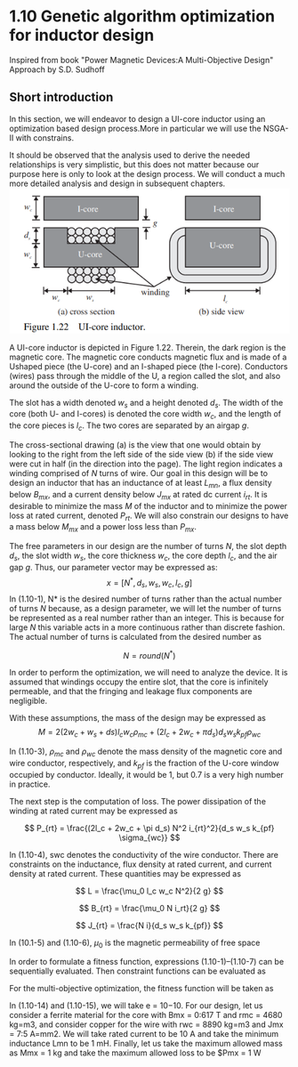 # 1.10 Genetic algorithm optimization for inductor design

Inspired from book "Power Magnetic Devices:A Multi-Objective Design" Approach by S.D. Sudhoff

## Short introduction

In this section, we will endeavor to design a UI-core inductor using an optimization based design process.More in particular we will use the NSGA-II with constrains.

It should be observed that the analysis used to derive the needed relationships is very simplistic, but this does not matter because our purpose here is only to look at the design process. We will conduct a much more detailed analysis and design in subsequent chapters. 
!["UIcore_inductor.png"](./img/UIcore_inductor.png)

A UI-core inductor is depicted in Figure 1.22. Therein, the dark region is the magnetic core. The magnetic core conducts magnetic flux and is made of a Ushaped piece (the U-core) and an I-shaped piece (the I-core). Conductors (wires) pass through the middle of the U, a region called the slot, and also around the outside of the U-core to form a winding.

The slot has a width denoted $w_s$ and a height denoted $d_s$. The width of the core (both U- and I-cores) is denoted the core width $w_c$, and the length of the core pieces is $l_c$. The two cores are separated by an airgap $g$.

The cross-sectional drawing (a) is the view that one would obtain by looking to the right from the left side of the side view (b) if the side view were cut in half (in the direction into the page). The light region indicates a winding comprised of $N$ turns of wire. Our goal in this design will be to design an inductor that has an inductance of at least $L_{mn}$, a flux density below $B_{mx}$, and a current density below $J_{mx}$ at rated dc current $i_{rt}$. It is desirable to minimize the mass $M$ of the inductor and to minimize the power loss at rated current, denoted $P_{rt}$. We will also constrain our designs to have a mass below $M_{mx}$ and a power loss less than $P_{mx}$.

The free parameters in our design are the number of turns $N$, the slot depth $d_s$, the slot width $w_s$, the core thickness $w_c$, the core depth $l_c$, and the air gap $g$. Thus, our parameter vector may be expressed as:
$$
x = [N^*, d_s, w_s,w_c,l_c,g] 
$$
In (1.10-1), N* is the desired number of turns rather than the actual number of turns $N$ because, as a design parameter, we will let the number of turns be represented as a real number rather than an integer. This is because for large $N$ this variable acts in a more continuous rather than discrete fashion. The actual number of turns is calculated from the desired number as

$$
N=round(N^*)
$$

In order to perform the optimization, we will need to analyze the device. It is
assumed that windings occupy the entire slot, that the core is infinitely permeable, and
that the fringing and leakage flux components are negligible.

With these assumptions, the mass of the design may be expressed as
$$
M = 2(2w_c + w_s + ds)l_c w_c \rho_{mc} + (2l_c + 2w_c + \pi d_s)d_s w_s k_{pf} \rho_{wc}
$$

In (1.10-3), $\rho_{mc}$ and $\rho_{wc}$ denote the mass density of the magnetic core and wire conductor, respectively, and $k_{pf}$ is the fraction of the U-core window occupied by conductor. Ideally, it would be 1, but 0.7 is a very high number in practice. 

The next step is the computation of loss. The power dissipation of the winding at rated current may be expressed as

$$
P_{rt} = \frac{(2l_c + 2w_c + \pi d_s) N^2 i_{rt}^2}{d_s w_s k_{pf} \sigma_{wc}}
$$

In (1.10-4), swc denotes the conductivity of the wire conductor. There are constraints on the inductance, flux density at rated current, and current density at rated current. These quantities may be expressed as

$$
L = \frac{\mu_0 l_c w_c N^2}{2 g}
$$

$$
B_{rt} = \frac{\mu_0 N i_rt}{2 g}
$$

$$
J_{rt} = \frac{N i}{d_s w_s k_{pf}}
$$

In (10.1-5) and (1.10-6), $\mu_0$ is the magnetic permeability of free space

In order to formulate a fitness function, expressions (1.10-1)–(1.10-7) can be sequentially evaluated. Then constraint functions can be evaluated as

For the multi-objective optimization, the fitness function will be taken as

In (1.10-14) and (1.10-15), we will take e = 10−10. For our design, let us consider a ferrite material for the core with Bmx = 0:617 T and rmc = 4680 kg=m3, and consider copper for the wire with rwc = 8890 kg=m3 and Jmx = 7:5 A=mm2. We will take rated current to be 10 A and take the minimum inductance Lmn to be 1 mH. Finally, let us take the maximum allowed mass as Mmx = 1 kg and take the maximum allowed loss to be $Pmx = 1 W